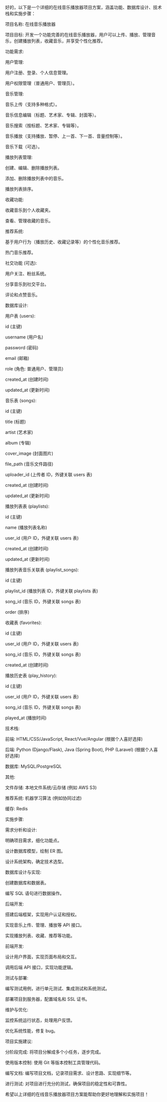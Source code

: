 好的，以下是一个详细的在线音乐播放器项目方案，涵盖功能、数据库设计、技术栈和实施步骤：

项目名称: 在线音乐播放器

项目目标: 开发一个功能完善的在线音乐播放器，用户可以上传、播放、管理音乐，创建播放列表，收藏音乐，并享受个性化推荐。

功能需求:

用户管理:

用户注册、登录、个人信息管理。

用户权限管理（普通用户、管理员）。

音乐管理:

音乐上传（支持多种格式）。

音乐信息编辑（标题、艺术家、专辑、封面等）。

音乐搜索（按标题、艺术家、专辑等）。

音乐播放（支持播放、暂停、上一首、下一首、音量控制等）。

音乐下载（可选）。

播放列表管理:

创建、编辑、删除播放列表。

添加、删除播放列表中的音乐。

播放列表排序。

收藏功能:

收藏音乐到个人收藏夹。

查看、管理收藏的音乐。

推荐系统:

基于用户行为（播放历史、收藏记录等）的个性化音乐推荐。

热门音乐推荐。

社交功能 (可选):

用户关注、粉丝系统。

分享音乐到社交平台。

评论和点赞音乐。

数据库设计:

用户表 (users):

id (主键)

username (用户名)

password (密码)

email (邮箱)

role (角色: 普通用户、管理员)

created_at (创建时间)

updated_at (更新时间)

音乐表 (songs):

id (主键)

title (标题)

artist (艺术家)

album (专辑)

cover_image (封面图片)

file_path (音乐文件路径)

uploader_id (上传者 ID，外键关联 users 表)

created_at (创建时间)

updated_at (更新时间)

播放列表表 (playlists):

id (主键)

name (播放列表名称)

user_id (用户 ID，外键关联 users 表)

created_at (创建时间)

updated_at (更新时间)

播放列表音乐关联表 (playlist_songs):

id (主键)

playlist_id (播放列表 ID，外键关联 playlists 表)

song_id (音乐 ID，外键关联 songs 表)

order (排序)

收藏表 (favorites):

id (主键)

user_id (用户 ID，外键关联 users 表)

song_id (音乐 ID，外键关联 songs 表)

created_at (创建时间)

播放历史表 (play_history):

id (主键)

user_id (用户 ID，外键关联 users 表)

song_id (音乐 ID，外键关联 songs 表)

played_at (播放时间)

技术栈:

前端: HTML/CSS/JavaScript, React/Vue/Angular (根据个人喜好选择)

后端: Python (Django/Flask), Java (Spring Boot), PHP (Laravel) (根据个人喜好选择)

数据库: MySQL/PostgreSQL

其他:

文件存储: 本地文件系统/云存储 (例如 AWS S3)

推荐系统: 机器学习算法 (例如协同过滤)

缓存: Redis

实施步骤:

需求分析和设计:

明确项目需求，细化功能点。

设计数据库模型，绘制 ER 图。

设计系统架构，确定技术选型。

数据库设计与实现:

创建数据库和数据表。

编写 SQL 语句进行数据操作。

后端开发:

搭建后端框架，实现用户认证和授权。

实现音乐上传、管理、播放等 API 接口。

实现播放列表、收藏、推荐等功能。

前端开发:

设计用户界面，实现页面布局和交互。

调用后端 API 接口，实现功能逻辑。

测试与部署:

编写测试用例，进行单元测试、集成测试和系统测试。

部署项目到服务器，配置域名和 SSL 证书。

维护与优化:

监控系统运行状态，处理用户反馈。

优化系统性能，修复 bug。

项目实施建议:

分阶段完成: 将项目分解成多个小任务，逐步完成。

使用版本控制: 使用 Git 等版本控制工具管理代码。

编写文档: 编写项目文档，记录项目需求、设计思路、实现细节等。

进行测试: 对项目进行充分的测试，确保项目的稳定性和可靠性。

希望以上详细的在线音乐播放器项目方案能帮助你更好地理解和实施项目！
